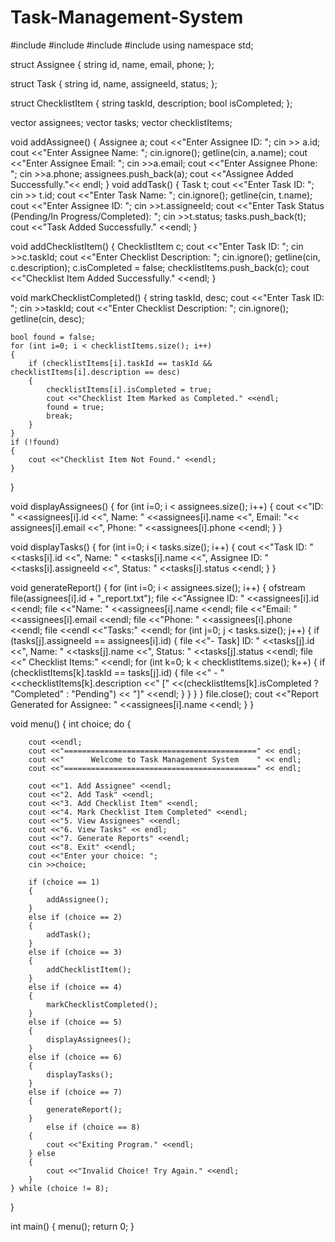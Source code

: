 # Task-Management-System
#include <iostream>
#include <vector>
#include <string>
#include <fstream>
using namespace std;

struct Assignee 
{
	string id, name, email, phone;
};

struct Task 
{
	string id, name, assigneeId, status;
};

struct ChecklistItem 
{
	string taskId, description;
	bool isCompleted;
};


vector<Assignee> assignees;
vector<Task> tasks;
vector<ChecklistItem> checklistItems;


void addAssignee() 
{
	Assignee a;
	cout <<"Enter Assignee ID: ";
	cin >> a.id;
	cout <<"Enter Assignee Name: ";
	cin.ignore();
	getline(cin, a.name);
	cout <<"Enter Assignee Email: ";
	cin >>a.email;
	cout <<"Enter Assignee Phone: ";
	cin >>a.phone;
	assignees.push_back(a);
	cout <<"Assignee Added Successfully."<< endl;
}
void addTask() 
{
	Task t;
	cout <<"Enter Task ID: ";
	cin >> t.id;
	cout <<"Enter Task Name: ";
	cin.ignore();
	getline(cin, t.name);
	cout <<"Enter Assignee ID: ";
	cin >>t.assigneeId;
	cout <<"Enter Task Status (Pending/In Progress/Completed): ";
	cin >>t.status;
	tasks.push_back(t);
	cout <<"Task Added Successfully." <<endl;
}

void addChecklistItem() 
{
	ChecklistItem c;
	cout <<"Enter Task ID: ";
	cin >>c.taskId;
	cout <<"Enter Checklist Description: ";
	cin.ignore();
	getline(cin, c.description);
	c.isCompleted = false;
	checklistItems.push_back(c);
	cout <<"Checklist Item Added Successfully." <<endl;
}

void markChecklistCompleted() 
{
	string taskId, desc;
	cout <<"Enter Task ID: ";
	cin >>taskId;
	cout <<"Enter Checklist Description: ";
	cin.ignore();
	getline(cin, desc);
	
	bool found = false;
	for (int i=0; i < checklistItems.size(); i++) 
	{
		if (checklistItems[i].taskId == taskId && checklistItems[i].description == desc) 
		{
			checklistItems[i].isCompleted = true;
			cout <<"Checklist Item Marked as Completed." <<endl;
			found = true;
			break;
		}
	}
	if (!found) 
	{
		cout <<"Checklist Item Not Found." <<endl;
	}
}

void displayAssignees() 
{
	for (int i=0; i < assignees.size(); i++) 
	{
		cout <<"ID: " <<assignees[i].id <<", Name: " <<assignees[i].name
		<<", Email: "<< assignees[i].email <<", Phone: " <<assignees[i].phone <<endl;
	}
}

void displayTasks() 
{
	for (int i=0; i < tasks.size(); i++) 
	{
		cout <<"Task ID: " <<tasks[i].id <<", Name: " <<tasks[i].name
		<<", Assignee ID: " <<tasks[i].assigneeId <<", Status: " <<tasks[i].status <<endl;
	}
}

void generateReport() 
{
	for (int i=0; i < assignees.size(); i++) 
	{
		ofstream file(assignees[i].id + "_report.txt");
		file <<"Assignee ID: " <<assignees[i].id <<endl;
		file <<"Name: " <<assignees[i].name <<endl;
		file <<"Email: " <<assignees[i].email <<endl;
		file <<"Phone: " <<assignees[i].phone <<endl;
		file <<endl <<"Tasks:" <<endl;
		for (int j=0; j < tasks.size(); j++) 
		{
			if (tasks[j].assigneeId == assignees[i].id) 
			{
				file <<"- Task] ID: " <<tasks[j].id <<", Name: " <<tasks[j].name
				<<", Status: " <<tasks[j].status <<endl;
				file <<"  Checklist Items:" <<endl;
				for (int k=0; k < checklistItems.size(); k++) 
				{
					if (checklistItems[k].taskId == tasks[j].id) 
					{
						file <<"    - " <<checklistItems[k].description
						<<" [" <<(checklistItems[k].isCompleted ? "Completed" : "Pending") << "]" <<endl;
					}
				}
			}
		}
		file.close();
		cout <<"Report Generated for Assignee: " <<assignees[i].name <<endl;
	}
}

void menu() 
{
	int choice;
	do {
	
		cout <<endl;
		cout <<"===========================================" << endl;
		cout <<"      Welcome to Task Management System    " << endl;
		cout <<"===========================================" << endl;
		
		cout <<"1. Add Assignee" <<endl;
		cout <<"2. Add Task" <<endl;
		cout <<"3. Add Checklist Item" <<endl;
		cout <<"4. Mark Checklist Item Completed" <<endl;
		cout <<"5. View Assignees" <<endl;
		cout <<"6. View Tasks" << endl;
		cout <<"7. Generate Reports" <<endl;
		cout <<"8. Exit" <<endl;
		cout <<"Enter your choice: ";
		cin >>choice;
		
		if (choice == 1) 
		{
			addAssignee();
		} 
		else if (choice == 2) 
		{
			addTask();
		} 
		else if (choice == 3) 
		{
			addChecklistItem();
		} 
		else if (choice == 4) 
		{
			markChecklistCompleted();
		} 
		else if (choice == 5) 
		{
			displayAssignees();
		} 
		else if (choice == 6) 
		{
			displayTasks();
		} 
		else if (choice == 7) 
		{
			generateReport();
		} 
			else if (choice == 8) 
		{
			cout <<"Exiting Program." <<endl;
		} else 
		{
			cout <<"Invalid Choice! Try Again." <<endl;
		}
	} while (choice != 8);	
}


int main() 
{
	menu();
	return 0;
}
